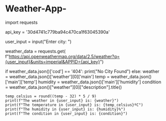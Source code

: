 # Weather-App-
import requests

api_key = '30d4741c779ba94c470ca1f63045390a'

user_input = input("Enter city: ")

weather_data = requests.get(
    f"https://api.openweathermap.org/data/2.5/weather?q={user_input}&units=imperial&APPID={api_key}")

if weather_data.json()['cod'] == '404':
    print("No City Found")
else:
    weather = weather_data.json()['weather'][0]['main']
    temp = weather_data.json()['main']['temp']
    humidity =  weather_data.json()['main']['humidity']
    condition =  weather_data.json()["weather"][0]["description"].title()
   
    temp_celsius = round((temp - 32) * 5 / 9)
    print(f"The weather in {user_input} is: {weather}")
    print(f"The temperature in {user_input} is: {temp_celsius}ºC")
    print(f"The humidity in {user_input} is: {humidity}%")
    print(f"The condition in {user_input} is: {condition}")
